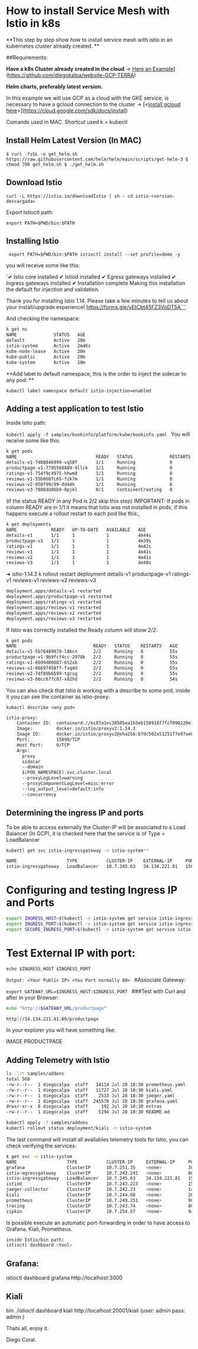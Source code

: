 # How to install Service Mesh with Istio in k8s

**This step by step show how to install service mesh with istio in an kubernetes cluster already created.
**

##Requirements:

**Have a k8s Cluster already created in the cloud** → [Here an Example](https://github.com/diegokalpa/website-GCP-TERRA "Here an Example")](https://github.com/diegokalpa/website-GCP-TERRA)

**Helm charts, preferably latest version.**

In this example we will use GCP as a cloud with the GKE service,  is necessary to have a gcloud connection to the cluster → [<[install gcloud here](https://cloud.google.com/sdk/docs/install "install gcloud here")>](https://cloud.google.com/sdk/docs/install)

Comands used in MAC.
Shortcut used k = kubectl

## Install Helm Latest Version (In MAC)

`$ curl -fsSL -o get_helm.sh https://raw.githubusercontent.com/helm/helm/main/scripts/get-helm-3
$ chmod 700 get_helm.sh
$ ./get_helm.sh`

## Download Istio

`curl -L https://istio.io/downloadIstio | sh -
cd istio-<version-descargada>`

Export Istioctl path:

`export PATH=$PWD/bin:$PATH`

## Installing Istio
`
export PATH=$PWD/bin:$PATH
istioctl install --set profile=demo -y`

you will receive some like this:

`✔ Istio core installed
✔ Istiod installed
✔ Egress gateways installed
✔ Ingress gateways installed
✔ Installation complete                                                                                                                        Making this installation the default for injection and validation.

Thank you for installing Istio 1.14.  Please take a few minutes to tell us about your install/upgrade experience!  https://forms.gle/yEtCbt45FZ3VoDT5A```

And checking the namespace:

```bash
k get ns
NAME              STATUS   AGE
default           Active   20m
istio-system      Active   2m46s
kube-node-lease   Active   20m
kube-public       Active   20m
kube-system       Active   20m
```

**Add label to default namespace, this is the order to inject the sidecar to any pod:
**

`kubectl label namespace default istio-injection=enabled
`
## Adding a test application to test Istio

Inside Istio path:

`kubectl apply -f samples/bookinfo/platform/kube/bookinfo.yaml
`
You will receive some like this:

```bash
k get pods
NAME                              READY   STATUS              RESTARTS   AGE
details-v1-7d88846999-vq58f       1/1     Running             0          56s
productpage-v1-7795568889-9llck   1/1     Running             0          51s
ratings-v1-754f9c4975-hhwm8       1/1     Running             0          54s
reviews-v1-55b668fc65-fzk7m       1/1     Running             0          53s
reviews-v2-858f99c99-dd44h        1/1     Running             0          53s
reviews-v3-7886dd86b9-8pjkl       0/1     ContainerCreating   0          52s

```
(if the status READY in any Pod is 2/2 skip this step)
IMPORTANT: If pods in column READY are in 1/1 it means that Istio was not installed in pods, if this happens execute a rollout restart to each pod like this:, 

```bash
k get deployments
NAME             READY   UP-TO-DATE   AVAILABLE   AGE
details-v1       1/1     1            1           4m44s
productpage-v1   1/1     1            1           4m39s
ratings-v1       1/1     1            1           4m42s
reviews-v1       1/1     1            1           4m41s
reviews-v2       1/1     1            1           4m41s
reviews-v3       1/1     1            1           4m40s
```

➜  istio-1.14.3 k rollout restart deployment details-v1 productpage-v1 ratings-v1 reviews-v1 reviews-v2 reviews-v3

```bash
deployment.apps/details-v1 restarted
deployment.apps/productpage-v1 restarted
deployment.apps/ratings-v1 restarted
deployment.apps/reviews-v1 restarted
deployment.apps/reviews-v2 restarted
deployment.apps/reviews-v3 restarted
```

If Istio was correctly installed the Ready column will show 2/2:

```bash
k get pods
NAME                             READY   STATUS    RESTARTS   AGE
details-v1-5b76489879-l8bcn      2/2     Running   0          55s
productpage-v1-9b9fcf4cc-2978k   2/2     Running   0          55s
ratings-v1-6699d86687-652xb      2/2     Running   0          55s
reviews-v1-86697458ff-fxqdd      2/2     Running   0          55s
reviews-v2-7df89b6599-tgcvg      2/2     Running   0          55s
reviews-v3-66cc677c87-x82hd      2/2     Running   0          54s
```

You can also check that Istio is working with a describe to some pod, inside it you can see the container as istio-proxy:

`kubectl describe <any pod> 
`
```bash
istio-proxy:
    Container ID:  containerd://ec87a1ec38505ea1b3eb158918f7fcf090220e143bf52245f10b397ad38d24e2
    Image:         docker.io/istio/proxyv2:1.14.3
    Image ID:      docker.io/istio/proxyv2@sha256:b7dc502a51251f7e97ae849382177ebd0ab19668e40f49d6bab5048debfefd48
    Port:          15090/TCP
    Host Port:     0/TCP
    Args:
      proxy
      sidecar
      --domain
      $(POD_NAMESPACE).svc.cluster.local
      --proxyLogLevel=warning
      --proxyComponentLogLevel=misc:error
      --log_output_level=default:info
      --concurrency
```


## Determining the ingress IP and ports

To be able to access externally the Cluster-IP will be associated to a Load Balancer (In GCP), it is checked here that the service is of Type = LoadBalancer

```bash
kubectl get svc istio-ingressgateway -n istio-system**

NAME                   TYPE           CLUSTER-IP    EXTERNAL-IP     PORT(S)                                                                      AGE
istio-ingressgateway   LoadBalancer   10.7.245.63   34.134.221.81   15021:31527/TCP,80:31766/TCP,443:31665/TCP,31400:30649/TCP,15443:31076/TCP   32m
```

# Configuring and testing Ingress IP and Ports 

```bash
export INGRESS_HOST=$(kubectl -n istio-system get service istio-ingressgateway -o jsonpath='{.status.loadBalancer.ingress[0].ip}')
export INGRESS_PORT=$(kubectl -n istio-system get service istio-ingressgateway -o jsonpath='{.spec.ports[?(@.name=="http2")].port}')
export SECURE_INGRESS_PORT=$(kubectl -n istio-system get service istio-ingressgateway -o jsonpath='{.spec.ports[?(@.name=="https")].port}')
```

# Test External IP with port:

`echo $INGRESS_HOST $INGRESS_PORT
`

`Output: <Your Public IP> <You Port normally 80>
`
#Associate Gateway:

`export GATEWAY_URL=$INGRESS_HOST:$INGRESS_PORT
`
###Test with Curl and after in your Browser:

```bash
echo "http://$GATEWAY_URL/productpage"

http://34.134.221.81:80/productpage
```

In your explorer you will have  something like:

IMAGE PRODUCTPAGE

## Adding Telemetry with Istio

```bash
ls -lrt samples/addons
total 560
-rw-r--r--  1 diegocalpa  staff   14114 Jul 28 18:30 prometheus.yaml
-rw-r--r--  1 diegocalpa  staff   11727 Jul 28 18:30 kiali.yaml
-rw-r--r--  1 diegocalpa  staff    2533 Jul 28 18:30 jaeger.yaml
-rw-r--r--  1 diegocalpa  staff  245578 Jul 28 18:30 grafana.yaml
drwxr-xr-x  6 diegocalpa  staff     192 Jul 28 18:30 extras
-rw-r--r--  1 diegocalpa  staff    5194 Jul 28 18:30 README.md

kubectl apply -f samples/addons
kubectl rollout status deployment/kiali -n istio-system
```

The last command will install all availables telemetry tools for Istio, you can check verifying the services:

```bash
k get svc -n istio-system
NAME                   TYPE           CLUSTER-IP     EXTERNAL-IP     PORT(S)                                                                      AGE
grafana                ClusterIP      10.7.251.35    <none>          3000/TCP                                                                     80s
istio-egressgateway    ClusterIP      10.7.242.241   <none>          80/TCP,443/TCP                                                               45m
istio-ingressgateway   LoadBalancer   10.7.245.63    34.134.221.81   15021:31527/TCP,80:31766/TCP,443:31665/TCP,31400:30649/TCP,15443:31076/TCP   45m
istiod                 ClusterIP      10.7.243.223   <none>          15010/TCP,15012/TCP,443/TCP,15014/TCP                                        46m
jaeger-collector       ClusterIP      10.7.242.23    <none>          14268/TCP,14250/TCP,9411/TCP                                                 73s
kiali                  ClusterIP      10.7.244.68    <none>          20001/TCP,9090/TCP                                                           68s
prometheus             ClusterIP      10.7.249.251   <none>          9090/TCP                                                                     65s
tracing                ClusterIP      10.7.243.74    <none>          80/TCP,16685/TCP                                                             74s
zipkin                 ClusterIP      10.7.254.57    <none>          9411/TCP

```

Is possible execute an automatic port-forwarding in order to have access to Grafana, Kiali, Prometheus.

```bash
inside Istio/bin path:
istioctl dashboard <tool>
```

## Grafana:

istioctl dashboard grafana
http://localhost:3000


## Kiali

bin ./istioctl dashboard kiali
http://localhost:20001/kiali (user: admin pass: admin )


Thats all, enjoy it.

Diego Coral.
